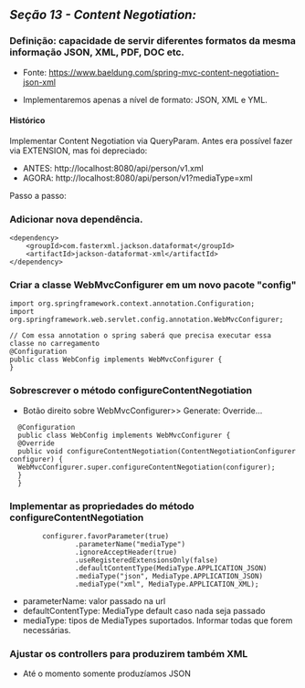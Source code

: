 ## _Seção 13 - Content Negotiation:_ 
### Definição: capacidade de servir diferentes formatos da mesma informação JSON, XML, PDF, DOC etc.
* Fonte: https://www.baeldung.com/spring-mvc-content-negotiation-json-xml

* Implementaremos apenas a nível de formato: JSON, XML e YML.

#### Histórico
Implementar Content Negotiation via QueryParam. Antes era possível fazer via EXTENSION, mas foi depreciado:
* ANTES: http://localhost:8080/api/person/v1.xml
* AGORA: http://localhost:8080/api/person/v1?mediaType=xml

Passo a passo:
### Adicionar nova dependência.
```
<dependency>
	<groupId>com.fasterxml.jackson.dataformat</groupId>
	<artifactId>jackson-dataformat-xml</artifactId>
</dependency>
```

### Criar a classe WebMvcConfigurer em um novo pacote "config"
```
import org.springframework.context.annotation.Configuration;
import org.springframework.web.servlet.config.annotation.WebMvcConfigurer;

// Com essa annotation o spring saberá que precisa executar essa classe no carregamento
@Configuration
public class WebConfig implements WebMvcConfigurer {
}
```


### Sobrescrever o método configureContentNegotiation
* Botão direito sobre WebMvcConfigurer>> Generate: Override...
```
  @Configuration
  public class WebConfig implements WebMvcConfigurer {
  @Override
  public void configureContentNegotiation(ContentNegotiationConfigurer configurer) {
  WebMvcConfigurer.super.configureContentNegotiation(configurer);
  }
  }
```

### Implementar as propriedades do método configureContentNegotiation
```
        configurer.favorParameter(true)
                .parameterName("mediaType")
                .ignoreAcceptHeader(true)
                .useRegisteredExtensionsOnly(false)
                .defaultContentType(MediaType.APPLICATION_JSON)
                .mediaType("json", MediaType.APPLICATION_JSON)
                .mediaType("xml", MediaType.APPLICATION_XML);
```
* parameterName: valor passado na url
* defaultContentType: MediaType default caso nada seja passado
* mediaType: tipos de MediaTypes suportados. Informar todas que forem necessárias.

### Ajustar os controllers para produzirem também XML
* Até o momento somente produzíamos JSON
```

```

